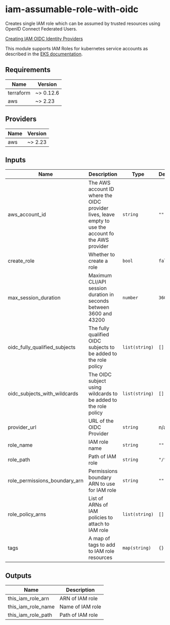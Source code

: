 # iam-assumable-role-with-oidc

Creates single IAM role which can be assumed by trusted resources using OpenID Connect Federated Users.

[Creating IAM OIDC Identity Providers](https://docs.aws.amazon.com/IAM/latest/UserGuide/id_roles_providers_create_oidc.html)

This module supports IAM Roles for kubernetes service accounts as described in the [EKS documentation](https://docs.aws.amazon.com/eks/latest/userguide/iam-roles-for-service-accounts.html). 

<!-- BEGINNING OF PRE-COMMIT-TERRAFORM DOCS HOOK -->
## Requirements

| Name | Version |
|------|---------|
| terraform | ~> 0.12.6 |
| aws | ~> 2.23 |

## Providers

| Name | Version |
|------|---------|
| aws | ~> 2.23 |

## Inputs

| Name | Description | Type | Default | Required |
|------|-------------|------|---------|:--------:|
| aws\_account\_id | The AWS account ID where the OIDC provider lives, leave empty to use the account fo the AWS provider | `string` | `""` | no |
| create\_role | Whether to create a role | `bool` | `false` | no |
| max\_session\_duration | Maximum CLI/API session duration in seconds between 3600 and 43200 | `number` | `3600` | no |
| oidc\_fully\_qualified\_subjects | The fully qualified OIDC subjects to be added to the role policy | `list(string)` | `[]` | no |
| oidc\_subjects\_with\_wildcards | The OIDC subject using wildcards to be added to the role policy | `list(string)` | `[]` | no |
| provider\_url | URL of the OIDC Provider | `string` | n/a | yes |
| role\_name | IAM role name | `string` | `""` | no |
| role\_path | Path of IAM role | `string` | `"/"` | no |
| role\_permissions\_boundary\_arn | Permissions boundary ARN to use for IAM role | `string` | `""` | no |
| role\_policy\_arns | List of ARNs of IAM policies to attach to IAM role | `list(string)` | `[]` | no |
| tags | A map of tags to add to IAM role resources | `map(string)` | `{}` | no |

## Outputs

| Name | Description |
|------|-------------|
| this\_iam\_role\_arn | ARN of IAM role |
| this\_iam\_role\_name | Name of IAM role |
| this\_iam\_role\_path | Path of IAM role |

<!-- END OF PRE-COMMIT-TERRAFORM DOCS HOOK -->
